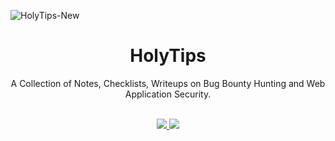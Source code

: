 ![HolyTips-New](https://user-images.githubusercontent.com/71842138/124362680-0115b580-dc26-11eb-8c34-197187129b5a.png)
<div align = "center"> <h1> HolyTips </h1> 
A Collection of Notes, Checklists, Writeups on Bug Bounty Hunting and Web Application Security.
  
  <br> <a href=https://twitter.com/HolyBugx> ![](https://img.shields.io/twitter/follow/HolyBugx?style=social) </a> <a href=https://github.com/HolyBugx> ![](https://img.shields.io/github/followers/HolyBugx?label=Follow%20%40HolyBugx&style=social) </a>
</div>
